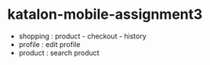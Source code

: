 # katalon-mobile-assignment3
- shopping : product - checkout - history
- profile : edit profile
- product : search product